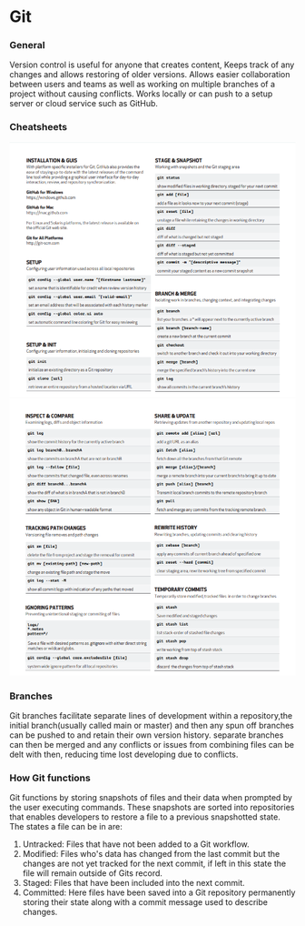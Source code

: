 # Git 
### General
Version control is useful for anyone that creates content, Keeps track of any changes and allows restoring of older versions.
Allows easier collaboration between users and teams as well as working on multiple branches of a project without causing conflicts.
Works locally or can push to a setup server or cloud service such as GitHub.
### Cheatsheets
![](Images/GitCheatsheetPage1.png)
![](Images/GitCheatsheetPage2.png)
### Branches
Git branches facilitate separate lines of development within a repository,the initial branch(usually called main or master) and then any spun off branches can be pushed to and retain their own version history.
separate branches can then be merged and any conflicts or issues from combining files can be delt with then, reducing time lost developing due to conflicts.
### How Git functions
Git functions by storing snapshots of files and their data when prompted by the user executing commands. These snapshots are sorted into repositories that enables developers to restore a file to a previous snapshotted state. The states a file can be in are:
1. Untracked: Files that have not been added to a Git workflow.
2. Modified: Files who's data has changed from the last commit but the changes are not yet tracked for the next commit, if left in this state the file will remain outside of Gits record.
3. Staged: Files that have been included into the next commit.
4. Committed: Here files have been saved into a Git repository permanently storing their state along with a commit message used to describe changes.
